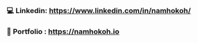 ### 💻 Linkedin: https://www.linkedin.com/in/namhokoh/
### 🌱 Portfolio : https://namhokoh.io 


<!--
**namhkoh/namhkoh** is a ✨ _special_ ✨ repository because its `README.md` (this file) appears on your GitHub profile.

Here are some ideas to get you started:

- 🔭 I’m currently working on ..
- 🌱 I’m currently learning ..
- 👯 I’m looking to collaborate on ..
- 🤔 I’m looking for help with ..
- 💬 Ask me about ...
- 📫 How to reach me: ...
- 😄 Pronouns: ...
- ⚡ Fun fact: ...
- Integrate gifs into the projects
- AR
### Hi, I'm Namho! 👋
### ⚡ Fun fact: I'm a 🇫🇷 🇰🇷 🇬🇧 native speaker.
### 👨🏻‍💻 Artificial intelligence Center intern at SRA. 
### 🔭 Currently working on co-publishing a paper in Augmented Reality and NLP. (CHI/UBIcomp🤞🏽)
-->
